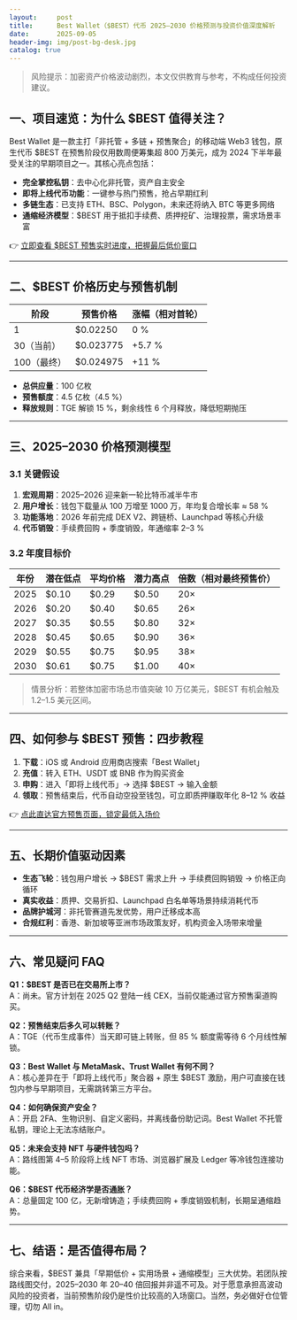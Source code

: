 ```yaml
---
layout:     post
title:      Best Wallet（$BEST）代币 2025–2030 价格预测与投资价值深度解析
date:       2025-09-05
header-img: img/post-bg-desk.jpg
catalog: true
---
```


> 风险提示：加密资产价格波动剧烈，本文仅供教育与参考，不构成任何投资建议。

## 一、项目速览：为什么 $BEST 值得关注？

Best Wallet 是一款主打「非托管 + 多链 + 预售聚合」的移动端 Web3 钱包，原生代币 $BEST 在预售阶段仅用数周便筹集超 800 万美元，成为 2024 下半年最受关注的早期项目之一。其核心亮点包括：

- **完全掌控私钥**：去中心化非托管，资产自主安全  
- **即将上线代币功能**：一键参与热门预售，抢占早期红利  
- **多链生态**：已支持 ETH、BSC、Polygon，未来还将纳入 BTC 等更多网络  
- **通缩经济模型**：$BEST 用于抵扣手续费、质押挖矿、治理投票，需求场景丰富  

👉 [立即查看 $BEST 预售实时进度，把握最后低价窗口](https://okxdog.com/)

---

## 二、$BEST 价格历史与预售机制

| 阶段 | 预售价格 | 涨幅（相对首轮） |
| --- | --- | --- |
| 1 | $0.02250 | 0 % |
| 30（当前） | $0.023775 | +5.7 % |
| 100（最终） | $0.024975 | +11 % |

- **总供应量**：100 亿枚  
- **预售额度**：4.5 亿枚（4.5 %）  
- **释放规则**：TGE 解锁 15 %，剩余线性 6 个月释放，降低短期抛压  

---

## 三、2025–2030 价格预测模型

### 3.1 关键假设

1. **宏观周期**：2025–2026 迎来新一轮比特币减半牛市  
2. **用户增长**：钱包下载量从 100 万增至 1000 万，年均复合增长率 ≈ 58 %  
3. **功能落地**：2026 年前完成 DEX V2、跨链桥、Launchpad 等核心升级  
4. **代币销毁**：手续费回购 + 季度销毁，年通缩率 2–3 %  

### 3.2 年度目标价

| 年份 | 潜在低点 | 平均价格 | 潜力高点 | 倍数（相对最终预售价） |
| --- | --- | --- | --- | --- |
| 2025 | $0.10 | $0.29 | $0.50 | 20× |
| 2026 | $0.20 | $0.40 | $0.65 | 26× |
| 2027 | $0.35 | $0.55 | $0.80 | 32× |
| 2028 | $0.45 | $0.65 | $0.90 | 36× |
| 2029 | $0.55 | $0.75 | $0.95 | 38× |
| 2030 | $0.61 | $0.75 | $1.00 | 40× |

> 情景分析：若整体加密市场总市值突破 10 万亿美元，$BEST 有机会触及 1.2–1.5 美元区间。

---

## 四、如何参与 $BEST 预售：四步教程

1. **下载**：iOS 或 Android 应用商店搜索「Best Wallet」  
2. **充值**：转入 ETH、USDT 或 BNB 作为购买资金  
3. **申购**：进入「即将上线代币」→ 选择 $BEST → 输入金额  
4. **领取**：预售结束后，代币自动空投至钱包，可立即质押赚取年化 8–12 % 收益  

👉 [点此直达官方预售页面，锁定最低入场价](https://okxdog.com/)

---

## 五、长期价值驱动因素

- **生态飞轮**：钱包用户增长 → $BEST 需求上升 → 手续费回购销毁 → 价格正向循环  
- **真实收益**：质押、交易折扣、Launchpad 白名单等场景持续消耗代币  
- **品牌护城河**：非托管赛道先发优势，用户迁移成本高  
- **合规红利**：香港、新加坡等亚洲市场政策友好，机构资金入场带来增量  

---

## 六、常见疑问 FAQ

**Q1：$BEST 是否已在交易所上市？**  
A：尚未。官方计划在 2025 Q2 登陆一线 CEX，当前仅能通过官方预售渠道购买。

**Q2：预售结束后多久可以转账？**  
A：TGE（代币生成事件）当天即可链上转账，但 85 % 额度需等待 6 个月线性解锁。

**Q3：Best Wallet 与 MetaMask、Trust Wallet 有何不同？**  
A：核心差异在于「即将上线代币」聚合器 + 原生 $BEST 激励，用户可直接在钱包内参与早期项目，无需跳转第三方平台。

**Q4：如何确保资产安全？**  
A：开启 2FA、生物识别、自定义密码，并离线备份助记词。Best Wallet 不托管私钥，理论上无法冻结账户。

**Q5：未来会支持 NFT 与硬件钱包吗？**  
A：路线图第 4–5 阶段将上线 NFT 市场、浏览器扩展及 Ledger 等冷钱包连接功能。

**Q6：$BEST 代币经济学是否通胀？**  
A：总量固定 100 亿，无新增铸造；手续费回购 + 季度销毁机制，长期呈通缩趋势。

---

## 七、结语：是否值得布局？

综合来看，$BEST 兼具「早期低价 + 实用场景 + 通缩模型」三大优势。若团队按路线图交付，2025–2030 年 20–40 倍回报并非遥不可及。对于愿意承担高波动风险的投资者，当前预售阶段仍是性价比较高的入场窗口。当然，务必做好仓位管理，切勿 All in。